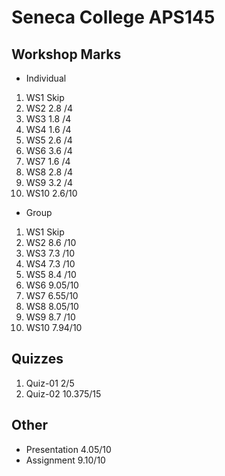 # Seneca College APS145

## Workshop Marks

- Individual

1. WS1  Skip
2. WS2  2.8 /4
3. WS3  1.8 /4
4. WS4  1.6 /4
5. WS5  2.6 /4
6. WS6  3.6 /4
7. WS7  1.6 /4
8. WS8  2.8 /4
9. WS9  3.2 /4
10. WS10  2.6/10

- Group

1. WS1  Skip
2. WS2  8.6 /10
3. WS3  7.3 /10
4. WS4  7.3 /10
5. WS5  8.4 /10
6. WS6  9.05/10
7. WS7  6.55/10
8. WS8  8.05/10
9. WS9  8.7 /10
10. WS10  7.94/10

## Quizzes

1. Quiz-01 2/5
1. Quiz-02 10.375/15

## Other

- Presentation 4.05/10
- Assignment 9.10/10
